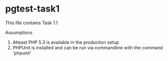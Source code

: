 pgtest-task1
============

This file contains Task 1.1<br/>


Assumptions<br/>
1. Atleast PHP 5.3 is available in the production setup<br/>
2. PHPUnit is installed and can be run via commandline with the command 'phpunit'<br/>
